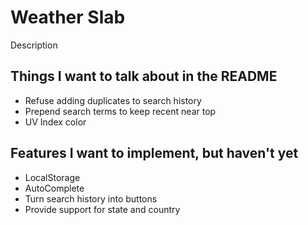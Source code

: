 # Weather Slab

Description

## Things I want to talk about in the README

* Refuse adding duplicates to search history
* Prepend search terms to keep recent near top
* UV Index color

## Features I want to implement, but haven't yet

* LocalStorage
* AutoComplete
* Turn search history into buttons
* Provide support for state and country